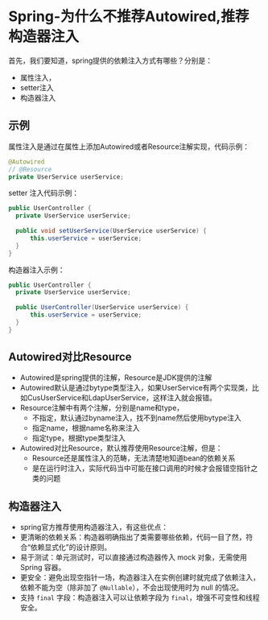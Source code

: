 # Spring-为什么不推荐Autowired,推荐构造器注入

首先，我们要知道，spring提供的依赖注入方式有哪些？分别是：

-  属性注入，
-  setter注入
-  构造器注入

## 示例

属性注入是通过在属性上添加Autowired或者Resource注解实现，代码示例：

```java
@Autowired
// @Resource
private UserService userService;
```

setter 注入代码示例：

```java
public UserController {
  private UserService userService;
  
  public void setUserService(UserService userService) {
      this.userService = userService;
  } 
}
```

构造器注入示例：

```java
public UserController {
  private UserService userService;
  
  public UserController(UserService userService) {
      this.userService = userService;
  } 
}
```

## Autowired对比Resource

- Autowired是spring提供的注解，Resource是JDK提供的注解
- Autowired默认是通过bytype类型注入，如果UserService有两个实现类，比如CusUserService和LdapUserService，这样注入就会报错。
- Resource注解中有两个注解，分别是name和type，
  - 不指定，默认通过byname注入，找不到name然后使用bytype注入
  - 指定name，根据name名称来注入
  - 指定type，根据type类型注入
- Autowired对比Resource，默认推荐使用Resource注解，但是：
  - Resource还是属性注入的范畴，无法清楚地知道bean的依赖关系
  - 是在运行时注入，实际代码当中可能在接口调用的时候才会报错空指针之类的问题

## 构造器注入

- spring官方推荐使用构造器注入，有这些优点：
- 更清晰的依赖关系：构造器明确指出了类需要哪些依赖，代码一目了然，符合“依赖显式化”的设计原则。
- 易于测试：单元测试时，可以直接通过构造器传入 mock 对象，无需使用 Spring 容器。
- 更安全：避免出现空指针一场，构造器注入在实例创建时就完成了依赖注入，依赖不能为空（除非加了 `@Nullable`），不会出现使用时为 null 的情况。
- 支持 `final` 字段：构造器注入可以让依赖字段为 `final`，增强不可变性和线程安全。
